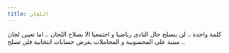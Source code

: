 ```yaml
---
title: اللجان 
---
```


كلمة واحدة .. لن ينصلح حال النادى رياضيا و اجتمعيا الا بصلاح اللجان .. اما تعيين لجان مبنية علي المحسوبية و المجاملات  بغرض حسابات انتخابية  فلن تصلح .. 